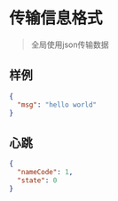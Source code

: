 # 传输信息格式

> 全局使用json传输数据

## 样例

```json
{
  "msg": "hello world"
}
```

## 心跳

```json
{
  "nameCode": 1,
  "state": 0
}
```


